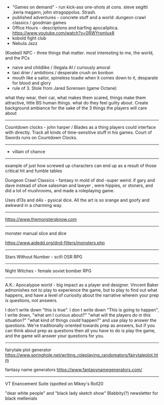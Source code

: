 
* "Games on demand" - run kick-ass one-shots at cons.  steve segitti ,keria magann, john stragoppolus. Strash.
* published adventures - concrete stuff and a world:  dungeon crawl classics / goodman games
* Office Hours - descriptions and barfing apocaliptica. https://www.youtube.com/watch?v=0RWYrsmIux8
* kobold fight club
* Nebula Jazz


(Koebel) NPC - three things that matter. most interesting to me, the world, and the PCs
  - naive and childlike / illegala AI / curiously amoral
  - taxi drier / ambitions / desperate crush on bonbon
  - mouth like a sailor, spineless toadie when it comes down to it,  desparate for blood and glory
  - rule of 3.  Stole from Jared Sorensen (game Octane)

what they wear, their car, what makes them scared, things make them attractive,
little BS human things. what do they feel guilty about. Create background ambiance
for the sake of the 3 things the players will care about

----------
Countdown clocks - john harper / Blades as a thing players could interface with
directly.  Track all kinds of time-sensitive stuff in his games. Court of Swords
runs on Countdown Clocks.

----------

* villain of chance

----------

example of just how screwed up characters can end up as a result of those critical hit and fumble tables

Dungeon Crawl Classics - fantasy in mold of dnd -super weird. if gary and dave instead of
shoe salesman and lawyer , were hippies, or stoners, and did a lot of mushrooms, and made
a roleplaying game.

Uses d13s and d4s - pysical dice. All the art is so srange and goofy and awkward in a charming
way.

----------

https://www.themonstersknow.com

----------

monster manual slice and dice

https://www.aidedd.org/dnd-filters/monsters.php

----------

Stars Without Number - scifi OSR RPG

----------

Night Witches - female soviet bomber RPG

----------

A.K.: Apocalypse world - big impact as a player and designer.  Vincent Baker
admonishes not to play to experience the game, but to play to find out what
happens, and have a level of curiosity about the narrative wherein your
prep is questions, not answers.

I don't write down "this is true". I don
t write down "This is going to happen", I write down, "what am I curious about?"
"what will the players do in this situation?"  "what kind of things _could_ happen?"
and use play to answer the questions.  We're traditionally oriented towards prep
as answers, but if you can think about prep as questions then all you have to do
is play the game, and the game will answer your questions for you.


----------

fairytale plot generator
https://www.springhole.net/writing_roleplaying_randomators/fairytaleplot.htm

fantasy name generators
https://www.fantasynamegenerators.com/

----------

VT Enancement Suite (spotted on Mikey's Roll20

"dear white people" and "black lady sketch show"
Blabbity(?) newsletter for black mellenials


